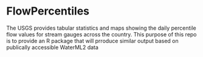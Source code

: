 FlowPercentiles
===============

The USGS provides tabular statistics and maps showing the daily percentile flow values for stream gauges across the country. This purpose of this repo is to provide an R package that will prroduce similar output based on publically accessible WaterML2 data

